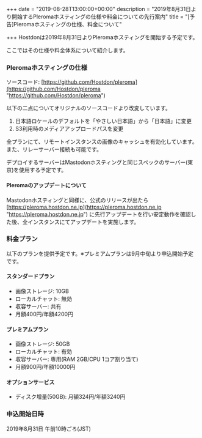 +++
date = "2019-08-28T13:00:00+00:00"
description = "2019年8月31日より開始するPleromaホスティングの仕様や料金についての先行案内"
title = "[予告]Pleromaホスティングの仕様、料金について"

+++
Hostdonは2019年8月31日よりPleromaホスティングを開始する予定です。

ここではその仕様や料金体系について紹介します。

### Pleromaホスティングの仕様

ソースコード: [https://github.com/Hostdon/pleroma](https://github.com/Hostdon/pleroma "https://github.com/Hostdon/pleroma")

以下の二点についてオリジナルのソースコードより改変しています。

1. 日本語ロケールのデフォルトを「やさしい日本語」から「日本語」に変更
2. S3利用時のメディアアップロードパスを変更

全プランにて、リモートインスタンスの画像のキャッシュを有効化しています。また、リレーサーバー接続も可能です。

デプロイするサーバーはMastodonホスティングと同じスペックのサーバー(東京)を使用する予定です。

#### Pleromaのアップデートについて

Mastodonホスティングと同様に、公式のリリースが出たら [https://pleroma.hostdon.ne.jp](https://pleroma.hostdon.ne.jp "https://pleroma.hostdon.ne.jp") に先行アップデートを行い安定動作を確認した後、全インスタンスにてアップデートを実施します。

### 料金プラン

以下のプランを提供予定です。※プレミアムプランは9月中旬より申込開始予定です。

#### スタンダードプラン

* 画像ストレージ: 10GB
* ローカルチャット: 無効
* 収容サーバー: 共有
* 月額400円/年額4200円

#### プレミアムプラン

* 画像ストレージ: 50GB
* ローカルチャット: 有効
* 収容サーバー: 専用(RAM 2GB/CPU 1コア割り当て)
* 月額900円/年額10000円

#### オプションサービス

* ディスク増量(50GB): 月額324円/年額3240円

### 申込開始日時

2019年8月31日 午前10時ごろ(JST)